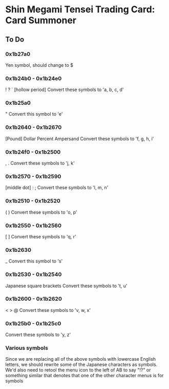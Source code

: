# Shin Megami Tensei Trading Card: Card Summoner

## To Do

### 0x1b27a0

Yen symbol, should change to $

### 0x1b24b0 - 0x1b24e0

! ? ` [hollow period]
Convert these symbols to 'a, b, c, d'

### 0x1b25a0

"
Convert this symbol to 'e'

### 0x1b2640 - 0x1b2670

[Pound] Dollar Percent Ampersand
Convert these symbols to 'f, g, h, i'

### 0x1b24f0 - 0x1b2500

, .
Convert these symbols to 'j, k'

### 0x1b2570 - 0x1b2590

[middle dot] : ;
Convert these symbols to 'l, m, n'

### 0x1b2510 - 0x1b2520

( )
Convert these symbols to 'o, p'

### 0x1b2550 - 0x1b2560

[ ]
Convert these symbols to 'q, r'

### 0x1b2630

_
Convert this symbol to 's'

### 0x1b2530 - 0x1b2540

Japanese square brackets
Convert these symbols to 't, u'

### 0x1b2600 - 0x1b2620

< > @
Convert these symbols to 'v, w, x'

### 0x1b25b0 - 0x1b25c0

Convert these symbols to 'y, z'

### Various symbols

Since we are replacing all of the above symbols with lowercase English letters, we should rewrite some of the Japanese characters as symbols. We'd also need to retool the menu icon to the left of AB to say "!?" or something similar that denotes that one of the other character menus is for symbols